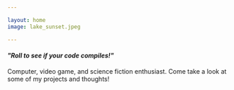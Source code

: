 ```yaml
---

layout: home
image: lake_sunset.jpeg

---
```

#### _"Roll to see if your code compiles!"_

Computer, video game, and science fiction enthusiast. Come take a look at some of my projects and thoughts!